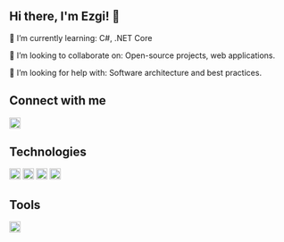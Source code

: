 ## Hi there, I'm Ezgi! 👋

🌱 I’m currently learning: C#, .NET Core

👯 I’m looking to collaborate on: Open-source projects, web applications.

🤔 I’m looking for help with: Software architecture and best practices.

## Connect with me
<a href="https://www.linkedin.com/in/ezgikececi/">
    <img src="https://simpleicons.org/icons/linkedin.svg" alt="LinkedIn Icon" width="20" height="20" />
</a> 

## Technologies
<img src="https://simpleicons.org/icons/csharp.svg" alt="C#" width="20" height="20" /> 
<img src="https://simpleicons.org/icons/dotnet.svg" alt=".NET Core" width="20" height="20" /> 
<img src="https://simpleicons.org/icons/html5.svg" alt="HTML" width="20" height="20" /> 
<img src="https://simpleicons.org/icons/css3.svg" alt="CSS" width="20" height="20" /> 

## Tools
<img src="https://simpleicons.org/icons/visualstudio.svg" alt="Visual Studio" width="20" height="20" /> 


